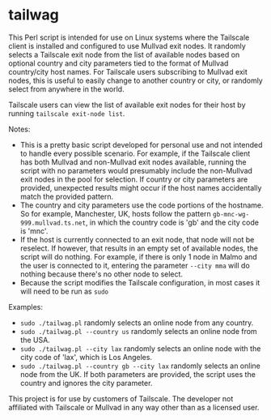 # tailwag

This Perl script is intended for use on Linux systems where the Tailscale client is installed and configured to use Mullvad exit nodes. It randomly selects a Tailscale exit node from the list of available nodes based on optional country and city parameters tied to the format of Mullvad country/city host names. For Tailscale users subscribing to Mullvad exit nodes, this is useful to easily change to another country or city, or randomly select from anywhere in the world.

Tailscale users can view the list of available exit nodes for their host by running `tailscale exit-node list`.

Notes:

* This is a pretty basic script developed for personal use and not intended to handle every possible scenario. For example, if the Tailscale client has both Mullvad and non-Mullvad exit nodes available, running the script with no parameters would presumably include the non-Mullvad exit nodes in the pool for selection. If country or city parameters are provided, unexpected results might occur if the host names accidentally match the provided pattern.
* The country and city parameters use the code portions of the hostname. So for example, Manchester, UK, hosts follow the pattern `gb-mnc-wg-999.mullvad.ts.net`, in which the country code is 'gb' and the city code is 'mnc'.
* If the host is currently connected to an exit node, that node will not be reselect. If however, that results in an empty set of available nodes, the script will do nothing. For example, if there is only 1 node in Malmo and the user is connected to it, entering the parameter `--city mma` will do nothing because there's no other node to select.
* Because the script modifies the Tailscale configuration, in most cases it will need to be run as `sudo`

Examples:

* `sudo ./tailwag.pl` randomly selects an online node from any country.
* `sudo ./tailwag.pl --country us` randomly selects an online node from the USA.
* `sudo ./tailwag.pl --city lax` randomly selects an online node with the city code of 'lax', which is Los Angeles.
* `sudo ./tailwag.pl --country gb --city lax` randomly selects an online node from the UK. If both parameters are provided, the script uses the country and ignores the city parameter.

This project is for use by customers of Tailscale. The developer not affiliated with Tailscale or Mullvad in any way other than as a licensed user.
